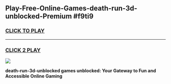 
## Play-Free-Online-Games-death-run-3d-unblocked-Premium #f9ti9
<h3>
<a href="https://premium.freeplayer.one?title=death-run-3d-unblocked&ref=8M">CLICK TO PLAY</a></h3>
<hr>

<h3>
<a href="https://premium.freeplayer.one?title=death-run-3d-unblocked&ref=8M">CLICK 2 PLAY</a>
  
</h3>

<a href="https://premium.freeplayer.one?title=death-run-3d-unblocked&ref=8M"><img src="https://clearcache.store/games.png"></a>


**death-run-3d-unblocked games unblocked: Your Gateway to Fun and Accessible Online Gaming**
